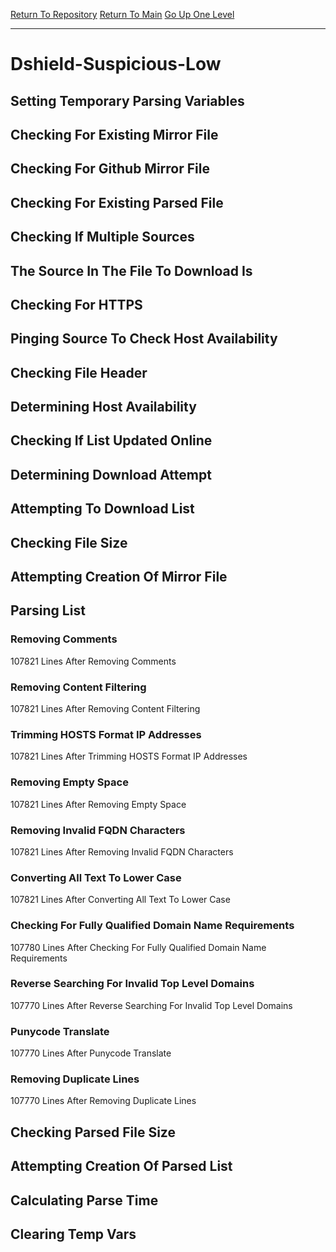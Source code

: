 [Return To Repository](https://github.com/DigitalWarrior/piholeparser/)
[Return To Main](https://github.com/DigitalWarrior/piholeparser/blob/master/RecentRunLogs/Mainlog.md)
[Go Up One Level](https://github.com/DigitalWarrior/piholeparser/blob/master/RecentRunLogs/TopLevelScripts/30-Processing-External-Blacklists.md)
____________________________________
# Dshield-Suspicious-Low
## Setting Temporary Parsing Variables
## Checking For Existing Mirror File
## Checking For Github Mirror File
## Checking For Existing Parsed File
## Checking If Multiple Sources
## The Source In The File To Download Is
## Checking For HTTPS
## Pinging Source To Check Host Availability
## Checking File Header
## Determining Host Availability
## Checking If List Updated Online
## Determining Download Attempt
## Attempting To Download List
## Checking File Size
## Attempting Creation Of Mirror File
## Parsing List
### Removing Comments
107821 Lines After Removing Comments
### Removing Content Filtering
107821 Lines After Removing Content Filtering
### Trimming HOSTS Format IP Addresses
107821 Lines After Trimming HOSTS Format IP Addresses
### Removing Empty Space
107821 Lines After Removing Empty Space
### Removing Invalid FQDN Characters
107821 Lines After Removing Invalid FQDN Characters
### Converting All Text To Lower Case
107821 Lines After Converting All Text To Lower Case
### Checking For Fully Qualified Domain Name Requirements
107780 Lines After Checking For Fully Qualified Domain Name Requirements
### Reverse Searching For Invalid Top Level Domains
107770 Lines After Reverse Searching For Invalid Top Level Domains
### Punycode Translate
107770 Lines After Punycode Translate
### Removing Duplicate Lines
107770 Lines After Removing Duplicate Lines
## Checking Parsed File Size
## Attempting Creation Of Parsed List
## Calculating Parse Time
## Clearing Temp Vars
